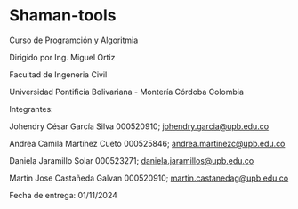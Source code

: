 # Shaman-tools
Curso de Programción y Algoritmia

Dirigido por Ing. Miguel Ortiz

Facultad de Ingeneria Civil

Universidad Pontificia Bolivariana - Montería Córdoba Colombia

Integrantes:

Johendry César García Silva 000520910; johendry.garcia@upb.edu.co

Andrea Camila Martínez Cueto 000525846; andrea.martinezc@upb.edu.co

Daniela Jaramillo Solar 000523271; daniela.jaramillos@upb.edu.co

Martín Jose Castañeda Galvan 000520910; martin.castanedag@upb.edu.co

Fecha de entrega: 01/11/2024
